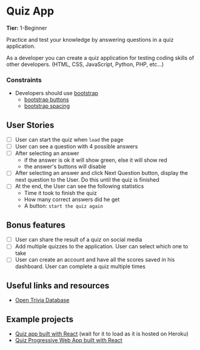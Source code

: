 # Quiz App

**Tier:** 1-Beginner

Practice and test your knowledge by answering questions in a quiz application.

As a developer you can create a quiz application for testing coding skills of other developers. (HTML, CSS, JavaScript, Python, PHP, etc...)


### Constraints

-   Developers should use [bootstrap](https://getbootstrap.com/docs/4.0/getting-started/introduction/)
    -   [bootstrap buttons](https://getbootstrap.com/docs/4.0/components/buttons/)
    -   [bootstrap spacing](https://getbootstrap.com/docs/4.0/utilities/spacing/)

## User Stories

-   [ ] User can start the quiz when `load` the page
-   [ ] User can see a question with 4 possible answers
-   [ ] After selecting an answer
    -   if the answer is ok it will show green, else it will show red
    -   the answer's buttons will disable
-   [ ] After selecting an answer and click Next Question button, display the next question to the User. Do this until the quiz is finished
-   [ ] At the end, the User can see the following statistics
    -   Time it took to finish the quiz
    -   How many correct answers did he get
    -   A button: `start the quiz again`

## Bonus features

-   [ ] User can share the result of a quiz on social media
-   [ ] Add multiple quizzes to the application. User can select which one to take
-   [ ] User can create an account and have all the scores saved in his dashboard. User can complete a quiz multiple times

## Useful links and resources

-   [Open Trivia Database](https://opentdb.com/api_config.php)

## Example projects

-   [Quiz app built with React](http://tranquil-beyond-43849.herokuapp.com/) (wait for it to load as it is hosted on Heroku)
-   [Quiz Progressive Web App built with React](https://github.com/SafdarJamal/quiz-app)

